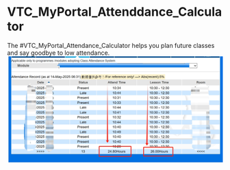 # VTC_MyPortal_Attenddance_Calculator
The #VTC_MyPortal_Attendance_Calculator helps you plan future classes and say goodbye to low attendance.
![example](https://github.com/G-G-b-o-y/VTC_MyPortal_Attenddance_Calculator/blob/main/example.jpg)
